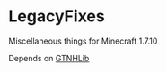 # LegacyFixes

Miscellaneous things for Minecraft 1.7.10

Depends on [GTNHLib](https://github.com/GTNewHorizons/GTNHLib)
